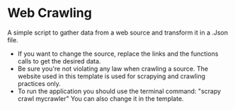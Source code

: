 Web Crawling
============

A simple script to gather data from a web source and transform it in a .Json file.

* If you want to change the source, replace the links and the functions calls to get the desired data.
* Be sure you're not violating any law when crawling a source. The website used in this template is used for scrapying and crawling practices only.
* To run the application you should use the terminal command: "scrapy crawl mycrawler" You can also change it in the template.
